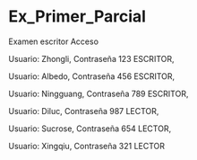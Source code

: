 # Ex_Primer_Parcial
Examen escritor
Acceso

Usuario: Zhongli, Contraseña 123 ESCRITOR,

Usuario: Albedo, Contraseña 456 ESCRITOR,

Usuario: Ningguang, Contraseña 789 ESCRITOR,

Usuario: Diluc, Contraseña 987 LECTOR,

Usuario: Sucrose, Contraseña 654 LECTOR,

Usuario: Xingqiu, Contraseña 321 LECTOR


